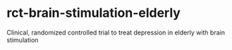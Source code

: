 # rct-brain-stimulation-elderly
Clinical, randomized controlled trial to treat depression in elderly with brain stimulation
